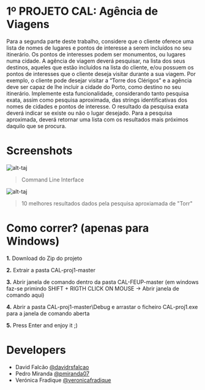 # 1º PROJETO CAL: Agência de Viagens
Para a segunda parte deste trabalho, considere que o cliente oferece uma lista de nomes de lugares e pontos de interesse a serem incluídos no seu itinerário. Os pontos de interesses podem ser monumentos, ou lugares numa cidade. A agência de viagem deverá pesquisar, na lista dos seus destinos, aqueles que estão incluídos na lista do cliente, e/ou possuem os pontos de interesses que o cliente deseja visitar durante a sua viagem. Por exemplo, o cliente pode desejar visitar a “Torre dos Clérigos” e a agência deve ser capaz de lhe incluir a cidade do Porto, como destino no seu itinerário. Implemente esta funcionalidade, considerando tanto pesquisa exata, assim como pesquisa aproximada, das strings identificativas dos nomes de cidades e pontos de interesse. O resultado da pesquisa exata deverá indicar se existe ou não o lugar desejado. Para a pesquisa aproximada, deverá retornar uma lista com os resultados mais próximos daquilo que se procura.

# Screenshots

![alt-taj](https://github.com/davidrsfalcao/CAL-proj1/blob/master/Project%202/Screenshots/Screenshot1.png)

> Command Line Interface

![alt-taj](https://github.com/davidrsfalcao/CAL-proj1/blob/master/Project%202/Screenshots/Screenshot2.png)

> 10 melhores resultados dados pela pesquisa aproxiamada de "Torr"

# Como correr? (apenas para Windows)
**1.** Download do Zip do projeto

**2.** Extrair a pasta CAL-proj1-master

**3.** Abrir janela de comando dentro da pasta CAL-FEUP-master (em windows faz-se primindo SHIFT + RIGTH CLICK ON MOUSE -> Abrir janela de comando aqui)

**4.** Abrir a pasta CAL-proj1-master\Debug e arrastar o ficheiro CAL-proj1.exe para a janela de comando aberta

**5.** Press Enter and enjoy it ;)

# Developers
- David Falcão [@davidrsfalcao](https://github.com/davidrsfalcao)
- Pedro Miranda [@pmiranda07](https://github.com/pmiranda07)
- Verónica Fradique [@veronicafradique](https://github.com/veronicafradique)

